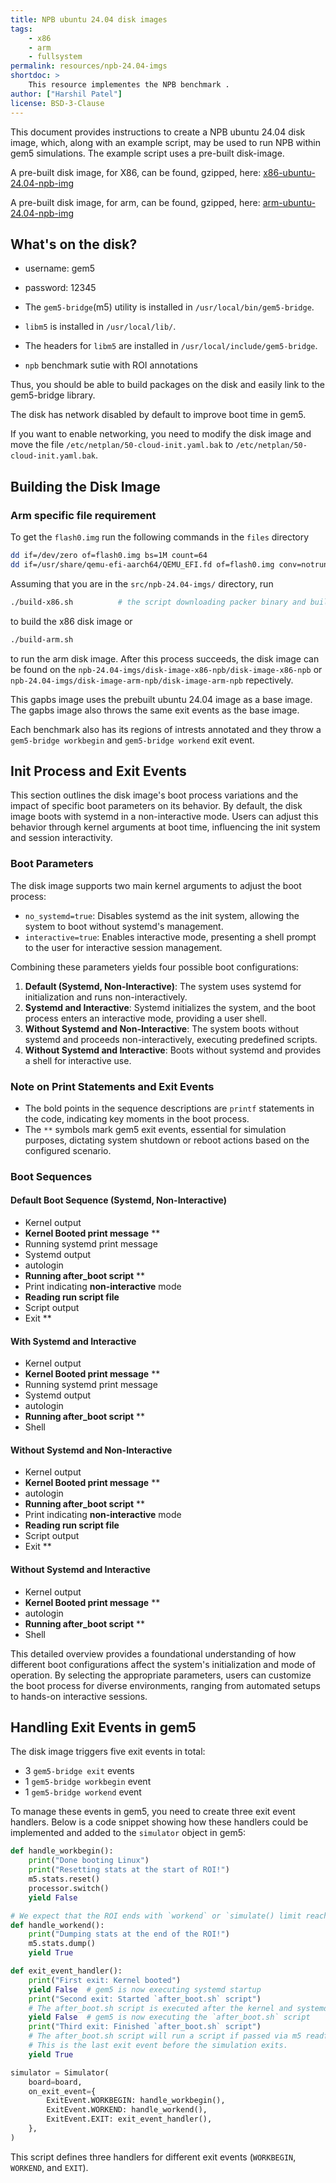 ```yaml
---
title: NPB ubuntu 24.04 disk images
tags:
    - x86
    - arm
    - fullsystem
permalink: resources/npb-24.04-imgs
shortdoc: >
    This resource implementes the NPB benchmark .
author: ["Harshil Patel"]
license: BSD-3-Clause
---
```


This document provides instructions to create a NPB ubuntu 24.04 disk image, which, along with an example script, may be used to run NPB within gem5 simulations. The example script uses a pre-built disk-image.

A pre-built disk image, for X86, can be found, gzipped, here: [x86-ubuntu-24.04-npb-img](https://resources.gem5.org/resources/x86-ubuntu-24.04-npb-img?version=2.0.0)

A pre-built disk image, for arm, can be found, gzipped, here:
[arm-ubuntu-24.04-npb-img](https://resources.gem5.org/resources/arm-ubuntu-24.04-npb-img?version=2.0.0)

## What's on the disk?

- username: gem5
- password: 12345

- The `gem5-bridge`(m5) utility is installed in `/usr/local/bin/gem5-bridge`.
- `libm5` is installed in `/usr/local/lib/`.
- The headers for `libm5` are installed in `/usr/local/include/gem5-bridge`.
- `npb` benchmark sutie with ROI annotations

Thus, you should be able to build packages on the disk and easily link to the gem5-bridge library.

The disk has network disabled by default to improve boot time in gem5.

If you want to enable networking, you need to modify the disk image and move the file `/etc/netplan/50-cloud-init.yaml.bak` to `/etc/netplan/50-cloud-init.yaml.bak`.

## Building the Disk Image

### Arm specific file requirement

To get the `flash0.img` run the following commands in the `files` directory

```bash
dd if=/dev/zero of=flash0.img bs=1M count=64
dd if=/usr/share/qemu-efi-aarch64/QEMU_EFI.fd of=flash0.img conv=notrunc
```

Assuming that you are in the `src/npb-24.04-imgs/` directory, run

```sh
./build-x86.sh          # the script downloading packer binary and building 
```

to build the x86 disk image or 

```sh
./build-arm.sh
```

to run the arm disk image.
After this process succeeds, the disk image can be found on the `npb-24.04-imgs/disk-image-x86-npb/disk-image-x86-npb` or `npb-24.04-imgs/disk-image-arm-npb/disk-image-arm-npb` repectively.

This gapbs image uses the prebuilt ubuntu 24.04 image as a base image. The gapbs image also throws the same exit events as the base image.

Each benchmark also has its regions of intrests annotated and they throw a `gem5-bridge workbegin` and `gem5-bridge workend` exit event.

## Init Process and Exit Events

This section outlines the disk image's boot process variations and the impact of specific boot parameters on its behavior.
By default, the disk image boots with systemd in a non-interactive mode.
Users can adjust this behavior through kernel arguments at boot time, influencing the init system and session interactivity.

### Boot Parameters

The disk image supports two main kernel arguments to adjust the boot process:

- `no_systemd=true`: Disables systemd as the init system, allowing the system to boot without systemd's management.
- `interactive=true`: Enables interactive mode, presenting a shell prompt to the user for interactive session management.

Combining these parameters yields four possible boot configurations:

1. **Default (Systemd, Non-Interactive)**: The system uses systemd for initialization and runs non-interactively.
2. **Systemd and Interactive**: Systemd initializes the system, and the boot process enters an interactive mode, providing a user shell.
3. **Without Systemd and Non-Interactive**: The system boots without systemd and proceeds non-interactively, executing predefined scripts.
4. **Without Systemd and Interactive**: Boots without systemd and provides a shell for interactive use.

### Note on Print Statements and Exit Events

- The bold points in the sequence descriptions are `printf` statements in the code, indicating key moments in the boot process.
- The `**` symbols mark gem5 exit events, essential for simulation purposes, dictating system shutdown or reboot actions based on the configured scenario.

### Boot Sequences

#### Default Boot Sequence (Systemd, Non-Interactive)

- Kernel output
- **Kernel Booted print message** **
- Running systemd print message
- Systemd output
- autologin
- **Running after_boot script** **
- Print indicating **non-interactive** mode
- **Reading run script file**
- Script output
- Exit **

#### With Systemd and Interactive

- Kernel output
- **Kernel Booted print message** **
- Running systemd print message
- Systemd output
- autologin
- **Running after_boot script** **
- Shell

#### Without Systemd and Non-Interactive

- Kernel output
- **Kernel Booted print message** **
- autologin
- **Running after_boot script** **
- Print indicating **non-interactive** mode
- **Reading run script file**
- Script output
- Exit **

#### Without Systemd and Interactive

- Kernel output
- **Kernel Booted print message** **
- autologin
- **Running after_boot script** **
- Shell

This detailed overview provides a foundational understanding of how different boot configurations affect the system's initialization and mode of operation.
By selecting the appropriate parameters, users can customize the boot process for diverse environments, ranging from automated setups to hands-on interactive sessions.

## Handling Exit Events in gem5

The disk image triggers five exit events in total:

- 3 `gem5-bridge exit` events
- 1 `gem5-bridge workbegin` event
- 1 `gem5-bridge workend` event

To manage these events in gem5, you need to create three exit event handlers. Below is a code snippet showing how these handlers could be implemented and added to the `simulator` object in gem5:

```python
def handle_workbegin():
    print("Done booting Linux")
    print("Resetting stats at the start of ROI!")
    m5.stats.reset()
    processor.switch()
    yield False

# We expect that the ROI ends with `workend` or `simulate() limit reached`.
def handle_workend():
    print("Dumping stats at the end of the ROI!")
    m5.stats.dump()
    yield True

def exit_event_handler():
    print("First exit: Kernel booted")
    yield False  # gem5 is now executing systemd startup
    print("Second exit: Started `after_boot.sh` script")
    # The after_boot.sh script is executed after the kernel and systemd have booted.
    yield False  # gem5 is now executing the `after_boot.sh` script
    print("Third exit: Finished `after_boot.sh` script")
    # The after_boot.sh script will run a script if passed via m5 readfile. 
    # This is the last exit event before the simulation exits.
    yield True

simulator = Simulator(
    board=board,
    on_exit_event={
        ExitEvent.WORKBEGIN: handle_workbegin(),
        ExitEvent.WORKEND: handle_workend(),
        ExitEvent.EXIT: exit_event_handler(),
    },
)
```

This script defines three handlers for different exit events (`WORKBEGIN`, `WORKEND`, and `EXIT`).
